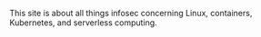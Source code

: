 This site is about all things infosec concerning Linux, containers, Kubernetes, and serverless computing.

